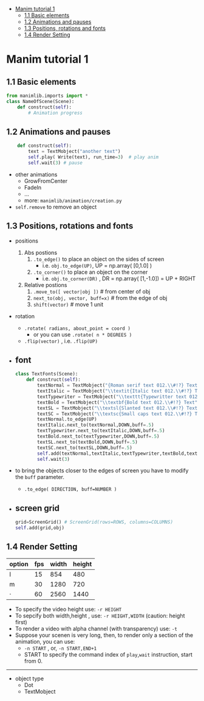 [](...menustart)

- [Manim tutorial 1](#fa8eae884562efa031678a4f969634c7)
    - [1.1 Basic elements](#b1ca84327953e47e438a77e1dfbdceb1)
    - [1.2 Animations and pauses](#028178975b2d3dfe503d769da4acc4a5)
    - [1.3 Positions, rotations and fonts](#be289a13773875e5f0f91d2b57183105)
    - [1.4 Render Setting](#c407b4893110cfbf424118ba9d7c140e)

[](...menuend)


<h2 id="fa8eae884562efa031678a4f969634c7"></h2>

# Manim tutorial 1

<h2 id="b1ca84327953e47e438a77e1dfbdceb1"></h2>

## 1.1 Basic elements


```python
from manimlib.imports import *
class NameOfScene(Scene):
    def construct(self):
        # Animation progress
```

<h2 id="028178975b2d3dfe503d769da4acc4a5"></h2>

## 1.2 Animations and pauses

```python
    def construct(self):
        text = TextMobject("another text")
        self.play( Write(text), run_time=3)  # play anim
        self.wait(3) # pause
```

- other animations
    - GrowFromCenter 
    - FadeIn
    - ...
    - more: `manimlib/animation/creation.py`
- `self.remove` to remove an object

<h2 id="be289a13773875e5f0f91d2b57183105"></h2>

## 1.3 Positions, rotations and fonts

- positions 
    1. Abs postions
        1. `.to_edge()` to place an object on the sides of screen
            - i.e. `obj.to_edge(UP)`,  UP = np.array( [0,1.0] )
        2. `.to_corner()`  to place an object on the corner
            - i.e. `obj.to_corner(DR)` , DR = np.array( [1,-1.0]) = UP + RIGHT
    2. Relative postions
        1. `.move_to([ vector|obj ])`  # from center of obj
        2. `next_to(obj, vector, buff=x)`  # from the edge of obj
        3. `shift(vector)`  # move 1 unit
- rotation
    - `.rotate( radians, about_point = coord )`  
        - or you can use `.rotate( n * DEGREES )`
    - `.flip(vector)`  , i.e. `.flip(UP)`
- font
    - 
    ```python
    class TextFonts(Scene):
        def construct(self):
            textNormal = TextMobject("{Roman serif text 012.\\#!?} Text")
            textItalic = TextMobject("\\textit{Italic text 012.\\#!?} Text")
            textTypewriter = TextMobject("\\texttt{Typewritter text 012.\\#!?} Text")
            textBold = TextMobject("\\textbf{Bold text 012.\\#!?} Text")
            textSL = TextMobject("\\textsl{Slanted text 012.\\#!?} Text")
            textSC = TextMobject("\\textsc{Small caps text 012.\\#!?} Text")
            textNormal.to_edge(UP)
            textItalic.next_to(textNormal,DOWN,buff=.5)
            textTypewriter.next_to(textItalic,DOWN,buff=.5)
            textBold.next_to(textTypewriter,DOWN,buff=.5)
            textSL.next_to(textBold,DOWN,buff=.5)
            textSC.next_to(textSL,DOWN,buff=.5)
            self.add(textNormal,textItalic,textTypewriter,textBold,textSL,textSC)
            self.wait(3)
    ```


- to bring the objects closer to the edges of screen you have to modify the `buff` parameter.
    - `.to_edge( DIRECTION, buff=NUMBER )` 
- screen grid 
    - 
    ```python
    grid=ScreenGrid() # ScreenGrid(rows=ROWS, columns=COLUMNS)
    self.add(grid,obj)
    ```

<h2 id="c407b4893110cfbf424118ba9d7c140e"></h2>

## 1.4 Render Setting

option | fps | width | height
--- | --- | --- | ---
l | 15 | 854 | 480
m | 30 | 1280 | 720
· | 60 |  2560 | 1440

- To specify the video height use:  `-r HEIGHT`
- To sepcify both width,height , use:  `-r HEIGHT,WIDTH` (caution: height first)
- To render a video with alpha channel (with transparency) use: `-t`
- Suppose your scenen is very long, then, to render only a section of the animation, you can use:
    - `-n START` , or, `-n START,END+1`
    - START to specify the command index of `play`,`wait` instruction, start from 0.


-----

- object type
    - Dot
    - TextMobject



